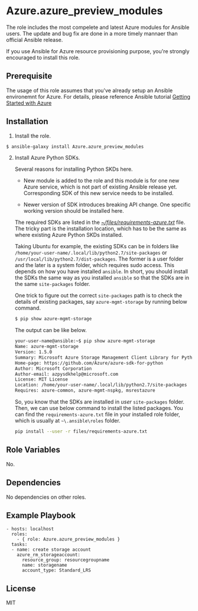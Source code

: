 Azure.azure_preview_modules
=========

The role includes the most compelete and latest Azure modules for Ansible users. The update and bug fix are done in a more timely mannaer than official Ansible release. 

If you use Ansible for Azure resource provisioning purpose, you're strongly encouraged to install this role. 

Prerequisite
------------

The usage of this role assumes that you've already setup an Ansible environemnt for Azure. For details, please reference Ansible tutorial [Getting Started with Azure](http://docs.ansible.com/ansible/latest/guide_azure.html)


Installation
------------

1. Install the role.

  ``` bash
  $ ansible-galaxy install Azure.azure_preview_modules
  ```

2. Install Azure Python SDKs.

    Several reasons for installing Python SKDs here.

    - New module is added to the role and this module is for one new Azure service, which is not part of existing Ansible release yet. Corresponding SDK of this new service needs to be installed.

    - Newer version of SDK introduces breaking API change. One specific working version should be installed here.

    The required SDKs are listed in the *[~/files/requirements-azure.txt](files/requirements-azure.txt)* file. The tricky part is the installation location, which has to be the same as where existing Azure Python SKDs installed.

    Taking Ubuntu for example, the existing SDKs can be in folders like
    `/home/your-user-name/.local/lib/python2.7/site-packages` or `/usr/local/lib/python2.7/dist-packages`. The former is a user folder and the later is a system folder, which requires sudo access. This depends on how you have installed `ansible`. In short, you should install the SDKs the same way as you installed `ansible` so that the SDKs are in the same `site-packages` folder.

    One trick to figure out the correct `site-packages` path is to check the details of existing packages, say `azure-mgmt-storage` by running below command.

      ``` bash
      $ pip show azure-mgmt-storage
      ```

    The output can be like below. 

    ``` bash
    your-user-name@ansible:~$ pip show azure-mgmt-storage
    Name: azure-mgmt-storage
    Version: 1.5.0
    Summary: Microsoft Azure Storage Management Client Library for Python
    Home-page: https://github.com/Azure/azure-sdk-for-python
    Author: Microsoft Corporation
    Author-email: azpysdkhelp@microsoft.com
    License: MIT License
    Location: /home/your-user-name/.local/lib/python2.7/site-packages
    Requires: azure-common, azure-mgmt-nspkg, msrestazure
    ```

    So, you know that the SDKs are installed in *user* `site-packages` folder. Then, we can use below command to install the listed packages. You can find the `requirements-azure.txt` file in your installed role folder, which is usually at `~\.ansible\roles` folder.

    ``` bash
    pip install --user -r files/requirements-azure.txt
    ```

Role Variables
--------------

No.

Dependencies
------------

No dependencies on other roles.

Example Playbook
----------------

    - hosts: localhost
      roles:
        - { role: Azure.azure_preview_modules }
      tasks:
      - name: create storage account
        azure_rm_storageaccount:
          resource_group: resourcegroupname
          name: storagename
          account_type: Standard_LRS

License
-------
MIT

